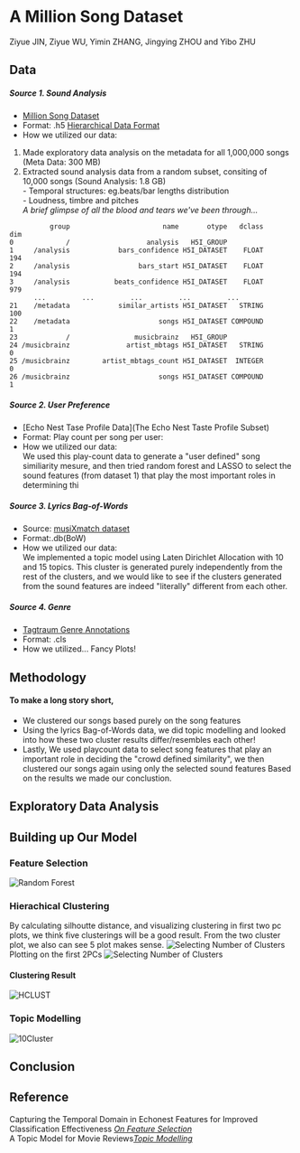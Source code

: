 # A Million Song Dataset
Ziyue JIN, Ziyue WU, Yimin ZHANG, Jingying ZHOU and Yibo ZHU

## Data
##### Source 1. Sound Analysis
* [Million Song Dataset](http://labrosa.ee.columbia.edu/millionsong/)
* Format: .h5 [Hierarchical Data Format](https://en.wikipedia.org/wiki/Hierarchical_Data_Format)  
* How we utilized our data:   
1) Made exploratory data analysis on the metadata for all 1,000,000 songs (Meta Data: 300 MB)  
2) Extracted sound analysis data from a random subset, consiting of 10,000 songs (Sound Analysis: 1.8 GB)  
          - Temporal structures: eg.beats/bar lengths distribution  
          - Loudness, timbre and pitches  
*A brief glimpse of all the blood and tears we've been through...*
```
          group                       name       otype   dclass       dim
0             /                   analysis   H5I_GROUP                   
1     /analysis            bars_confidence H5I_DATASET    FLOAT       194
2     /analysis                 bars_start H5I_DATASET    FLOAT       194
3     /analysis           beats_confidence H5I_DATASET    FLOAT       979
      ...         ...         ...         ...         ...
21    /metadata            similar_artists H5I_DATASET   STRING       100
22    /metadata                      songs H5I_DATASET COMPOUND         1
23            /                musicbrainz   H5I_GROUP                   
24 /musicbrainz              artist_mbtags H5I_DATASET   STRING         0
25 /musicbrainz        artist_mbtags_count H5I_DATASET  INTEGER         0
26 /musicbrainz                      songs H5I_DATASET COMPOUND         1

```
##### Source 2. User Preference
* [Echo Nest Tase Profile Data](The Echo Nest Taste Profile Subset)
* Format: Play count per song per user:
* How we utilized our data:  
We used this play-count data to generate a "user defined" song similiarity mesure, and then tried random forest and LASSO to select the sound features (from dataset 1) that play the most important roles in determining thi

##### Source 3. Lyrics Bag-of-Words
* Source: [musiXmatch dataset](http://labrosa.ee.columbia.edu/millionsong/musixmatch)
* Format:.db(BoW)
* How we utilized our data:   
We implemented a topic model using Laten Dirichlet Allocation with 10 and 15 topics. This cluster is generated purely independently from the rest of the clusters, and we would like to see if the clusters generated from the sound features are indeed "literally" different from each other.

##### Source 4. Genre
* [Tagtraum Genre Annotations](http://www.tagtraum.com/msd_genre_datasets.html)
* Format: .cls 
* How we utilized... Fancy Plots!

## Methodology
#### To make a long story short,  
* We clustered our songs based purely on the song features
* Using the lyrics Bag-of-Words data, we did topic modelling and looked into how these two cluster results differ/resembles each other!
* Lastly, We used playcount data to select song features that play an important role in deciding the "crowd defined similarity", we then clustered our songs again using only the selected sound features
Based on the results we made our conclustion.

## Exploratory Data Analysis
## Building up Our Model  
### Feature Selection
![Random Forest](https://github.com/TZstatsADS/finalproject-group-2/blob/master/lib/web/img/rf.jpg?raw=true "Logo Title Text 1")
### Hierachical Clustering
By calculating silhoutte distance, and visualizing clustering in first two pc plots, we think five clusterings will be a good result. From the two cluster plot, we also can see 5 plot makes sense.
![Selecting Number of Clusters](https://github.com/TZstatsADS/finalproject-group-2/blob/master/lib/web/img/select_5.jpeg?raw=true "Logo Title Text 1")  
Plotting on the first 2PCs
![Selecting Number of Clusters](https://github.com/TZstatsADS/finalproject-group-2/blob/master/lib/web/img/select_dimension.png?raw=true "Logo Title Text 1")


#### Clustering Result   
![HCLUST](https://github.com/TZstatsADS/finalproject-group-2/blob/master/lib/web/img/hclust.jpg?raw=true)

### Topic Modelling 
![10Cluster](https://github.com/TZstatsADS/finalproject-group-2/blob/master/lib/web/img/topic.jpg?raw=true)

## Conclusion

## Reference
Capturing the Temporal Domain
in Echonest Features
for Improved Classification Effectiveness [*On Feature Selection*](http://www.ifs.tuwien.ac.at/~schindler/pubs/AMR2012.pdf)  
A Topic Model for Movie Reviews[*Topic Modelling*](http://cpsievert.github.io/LDAvis/reviews/reviews.html)
